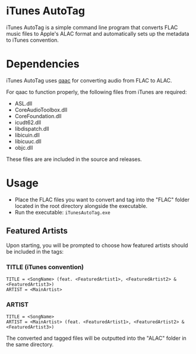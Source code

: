 # iTunes AutoTag
iTunes AutoTag is a simple command line program that converts FLAC music files to Apple's ALAC format and automatically sets up the metadata to iTunes convention.

# Dependencies
iTunes AutoTag uses [qaac](https://github.com/nu774/qaac) for converting audio from FLAC to ALAC.

For qaac to function properly, the following files from iTunes are required:
- ASL.dll
- CoreAudioToolbox.dll
- CoreFoundation.dll
- icudt62.dll
- libdispatch.dll
- libicuin.dll
- libicuuc.dll
- objc.dll

These files are are included in the source and releases.

# Usage
- Place the FLAC files you want to convert and tag into the "FLAC" folder located in the root directory alongside the executable.
- Run the executable: `iTunesAutoTag.exe`

## Featured Artists

Upon starting, you will be prompted to choose how featured artists should be included in the tags:

### TITLE (iTunes convention)
```
TITLE = <SongName> (feat. <FeaturedArtist1>, <FeaturedArtist2> & <FeaturedArtist3>)
ARTIST = <MainArtist>
```

### ARTIST
```
TITLE = <SongName>
ARTIST = <MainArtist> (feat. <FeaturedArtist1>, <FeaturedArtist2> & <FeaturedArtist3>)
```

The converted and tagged files will be outputted into the "ALAC" folder in the same directory.

